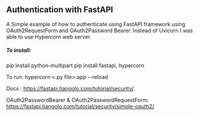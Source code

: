 ## Authentication with FastAPI

A Simple example of how to authenticate using FastAPI framework using OAuth2RequestForm and OAuth2Password Bearer. Instead of Uvicorn I was able to use Hypercorn web server.

##### To install:

pip install python-multipart
pip install fastapi, hypercorn

To run: hypercorn <.py file>:app --reload

Docs : https://fastapi.tiangolo.com/tutorial/security/.

OAuth2PasswordBearer & OAuth2PasswordRequestForm: https://fastapi.tiangolo.com/tutorial/security/simple-oauth2/

